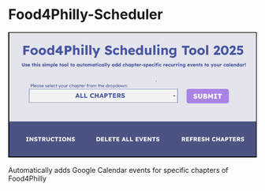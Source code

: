 # Food4Philly-Scheduler

![GUI](https://github.com/Shynee1/Food4Philly-Scheduler/blob/main/Scheduler_GUI.png)

Automatically adds Google Calendar events for specific chapters of Food4Philly
